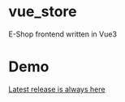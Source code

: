 # vue_store

E-Shop frontend written in Vue3

# Demo

[Latest release is always here](store.crwnd.dev)
